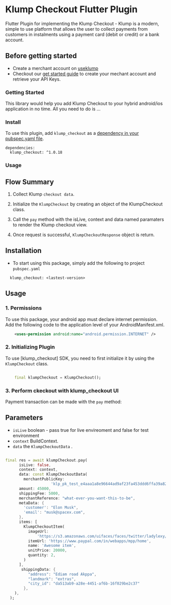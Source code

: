 # Klump Checkout Flutter Plugin

Flutter Plugin for implementing the Klump Checkout - Klump is a modern, simple to use platform that allows the user to collect payments from customers in instalments using a payment card (debit or credit) or a bank account.

## Before getting started
- Create a merchant account on [useklump](https://useklump.com/)
- Checkout our [get started guide](https://docs.useklump.com/docs/intro-to-klump) to create your mechant account and retrieve your API Keys.

### Getting Started
This library would help you add Klump Checkout to your hybrid android/ios application in no time. All you need to do is ...

### Install
To use this plugin, add `klump_checkout` as a [dependency in your pubspec.yaml file](https://flutter.io/platform-plugins/).
```pub
dependencies:
  klump_checkout: ^1.0.18
```

### Usage

## Flow Summary

1. Collect Klump `checkout data`. 
	
2. Initialize the `KlumpCheckout` by creating an object of the KlumpCheckout class.

3. Call the `pay` method with the isLive, context and data named paramaters to render the Klump checkout view.
	
4. Once request is successful, `KlumpCheckoutResponse` object is return.


## Installation
- To start using this package, simply add the following to project `pubspec.yaml`

```
  klump_checkout: <lastest-version>
```

## Usage

### 1. Permissions
To use this package, your android app must declare internet permission. Add the following code to the application level of your AndroidManifest.xml.

```xml
	<uses-permission android:name="android.permission.INTERNET" />
```

### 2. Initializing Plugin
To use [klump_checkout] SDK, you need to first initialize it by using the `KlumpCheckout` class.
	
```dart

    final klumpCheckout = KlumpCheckout();

```

### 3. Perform ckeckout with klump_checkout  UI
Payment transaction can be made with the `pay` method: 
## Parameters

- `isLive` boolean - pass true for live envireoment and false for test environment
- `context` BuildContext.
- `data` the `KlumpCheckoutData` . 

	
```dart

final res = await klumpCheckout.pay(
      isLive: false,
      context: context,
      data: const KlumpCheckoutData(
        merchantPublicKey:
                    'klp_pk_test_e4aaa1a8e96644ad9af23fa453ddd6ffa39a8233a88c4b93860f119c8cd9a332',
      amount: 45000,
      shippingFee: 5000,
      merchantReference: "what-ever-you-want-this-to-be",
      metaData: {
        'customer': "Elon Musk",
        'email': "musk@spacex.com",
      },
      items: [
        KlumpCheckoutItem(
          imageUrl:
              'https://s3.amazonaws.com/uifaces/faces/twitter/ladylexy/128.jpg',
          itemUrl: 'https://www.paypal.com/in/webapps/mpp/home',
          name: 'Awesome item',
          unitPrice: 20000,
          quantity: 2,
        )
      ],
       shippingData: {
          "address": "Ediam road Akppa",
          "landmark": "extras",
          "city_id": "da513ab9-a28e-4451-af6b-16f029be2c37"
        },
    ),
  );
```

